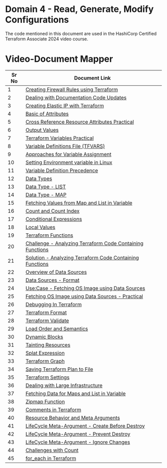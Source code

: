 # Domain 4 - Read, Generate, Modify Configurations

The code mentioned in this document are used in the HashiCorp Certified Terraform Associate 2024 video course.


# Video-Document Mapper

| Sr No | Document Link |
| ------ | ------ |
| 1 | [Creating Firewall Rules using Terraform][PlDa] |
| 2 | [Dealing with Documentation Code Updates][PlDb] |
| 3 | [Creating Elastic IP with Terraform][PlDc] |
| 4 | [Basic of Attributes][PlDd] |
| 5 | [Cross Reference Resource Attributes Practical][PlDe] |
| 6 | [Output Values][PlDf] |
| 7 | [Terraform Variables Practical][PlDg] |
| 8 | [Variable Definitions File (TFVARS)][PlDh] |
| 9 | [Approaches for Variable Assignment][PlDi] |
| 10 | [Setting Environment variable in Linux][PlDj] |
| 11 | [Variable Definition Precedence][PlDk] |
| 12 | [Data Types][PlDl] |
| 13 | [Data Type - LIST][PlDm] |
| 14 | [Data Type - MAP][PlDn] |
| 15 | [Fetching Values from Map and List in Variable][PlDn2] |
| 16 | [Count and Count Index][PlDo] |
| 17 | [Conditional Expressions][PlDp] |
| 18 | [Local Values][PlDq] |
| 19 | [Terraform Functions][PlDr] |
| 20 | [Challenge - Analyzing Terraform Code Containing Functions][PlDr2] |
| 21 | [Solution - Analyzing Terraform Code Containing Functions][PlDr2] |
| 22 | [Overview of Data Sources][PlDs] |
| 23 | [Data Sources - Format][PlDs1] |
| 24 | [Use:Case - Fetching OS Image using Data Sources][PlDs2] |
| 25 | [Fetching OS Image using Data Sources - Practical][PlDs3] |
| 26 | [Debugging In Terraform][PlDt] |
| 27 | [Terraform Format][PlDu] |
| 28 | [Terraform Validate][PlDv] |
| 29 | [Load Order and Semantics][PlDw] |
| 30 | [Dynamic Blocks][PlDx] |
| 31 | [Tainting Resources][PlDy] |
| 32 | [Splat Expression][PlDz] |
| 33 | [Terraform Graph][PlEa] |
| 34 | [Saving Terraform Plan to File][PlEb] |
| 35 | [Terraform Settings][PlEc] |
| 36 | [Dealing with Large Infrastructure][PlEe] |
| 37 | [Fetching Data for Maps and List in Variable][PlEf] |
| 38 | [Zipmap Function][PlEg] |
| 39 | [Comments in Terraform][PlEh] |
| 40 | [Resource Behavior and Meta Arguments][PlEi] |
| 41 | [LifeCycle Meta-Argument - Create Before Destroy][PlEj] |
| 42 | [LifeCycle Meta-Argument - Prevent Destroy][PlEk] |
| 43 | [LifeCycle Meta-Argument - Ignore Changes][PlEl] |
| 44 | [Challenges with Count][PlEm] |
| 45 | [for_each in Terraform][PlEn] |

[PlDa]: <./firewall.md>
[PlDb]: <./doc-code-changes.md>
[PlDc]: <./eip.md>
[PlDd]: <./attributes.md>
[PlDe]: <./cross-reference-attributes.md>
[PlDf]: <./output-values.md>
[PlDg]: <./terraform-variables.md>
[PlDh]: <./tfvars.md>
[PlDi]: <./variable-assignment.md>
[PlDj]: <./env-variable-assignment.md>
[PlDk]: <./variable-precedence.md>
[PlDl]: <./data-types.md>
[PlDm]: <./list-data-type.md>
[PlDn]: <./map-data-type.md>
[PlDn2]: <./fetch-values-variables.tf>
[PlDo]: <./counte-parameter.md>
[PlDp]: <./conditional.md>
[PlDq]: <./local-values.md>
[PlDr]: <./functions.md>
[PlDr2]: <./challenge-functions.md>
[PlDr3]: <./solution-functions.md>
[PlDs]: <./data-sources.md>
[PlDs1]: <./data-source-format.md>
[PlDs2]: <./fetch-ami-data-source-usecase.md>
[PlDs3]: <./fetch-ami-data-source-practical.md>
[PlDt]: <./debugging.md>
[PlDu]: <./terraform-format.md>
[PlDv]: <./terraform-validate.md>
[PlDw]: <./dynamic-block.md>
[PlDx]: <./load-order.md>
[PlDy]: <./taint.md>
[PlDz]: <./splat-expression.md>
[PlEa]: <./graph.md>
[PlEb]: <./plan-to-file.md>
[PlEc]: <./settings.md>
[PlEe]: <./large-infra.md>
[PlEf]: <./fetch-values-variables.tf>
[PlEg]: <./zipmap.tf>
[PlEh]: <./tf-comments.tf>
[PlEi]: <./meta-argument.md>
[PlEj]: <./create-before-destroy.md>
[PlEk]: <./prevent-destroy.md>
[PlEl]: <./ignore-changes.md>
[PlEm]: <./challenge-count.md>
[PlEn]: <./for_each.md>
